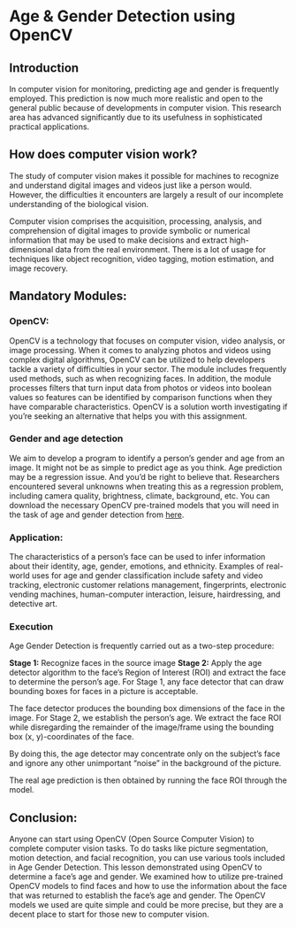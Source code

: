 # **Age & Gender Detection using OpenCV**
## **Introduction**
In computer vision for monitoring, predicting age and gender is frequently employed. This prediction is now much more realistic and open to the general public because of developments in computer vision. This research area has advanced significantly due to its usefulness in sophisticated practical applications.

## **How does computer vision work?**
The study of computer vision makes it possible for machines to recognize and understand digital images and videos just like a person would. However, the difficulties it encounters are largely a result of our incomplete understanding of the biological vision. 

Computer vision comprises the acquisition, processing, analysis, and comprehension of digital images to provide symbolic or numerical information that may be used to make decisions and extract high-dimensional data from the real environment. There is a lot of usage for techniques like object recognition, video tagging, motion estimation, and image recovery.

## **Mandatory Modules:**
### **OpenCV:**
OpenCV is a technology that focuses on computer vision, video analysis, or image processing. When it comes to analyzing photos and videos using complex digital algorithms, OpenCV can be utilized to help developers tackle a variety of difficulties in your sector. The module includes frequently used methods, such as when recognizing faces. In addition, the module processes filters that turn input data from photos or videos into boolean values so features can be identified by comparison functions when they have comparable characteristics. OpenCV is a solution worth investigating if you’re seeking an alternative that helps you with this assignment.


### **Gender and age detection**
We aim to develop a program to identify a person’s gender and age from an image. It might not be as simple to predict age as you think. Age prediction may be a regression issue. And you’d be right to believe that. Researchers encountered several unknowns when treating this as a regression problem, including camera quality, brightness, climate, background, etc.
You can download the necessary OpenCV pre-trained models that you will need in the task of age and gender detection from [here](https://github.com/eveningglow/age-and-gender-classification/tree/master/model).



### **Application:**
The characteristics of a person’s face can be used to infer information about their identity, age, gender, emotions, and ethnicity. Examples of real-world uses for age and gender classification include safety and video tracking, electronic customer relations management, fingerprints, electronic vending machines, human-computer interaction, leisure, hairdressing, and detective art.

### **Execution**
Age Gender Detection is frequently carried out as a two-step procedure:

**Stage 1:** Recognize faces in the source image
**Stage 2:** Apply the age detector algorithm to the face’s Region of Interest (ROI) and extract the face to determine the person’s age.
For Stage 1, any face detector that can draw bounding boxes for faces in a picture is acceptable.

The face detector produces the bounding box dimensions of the face in the image. For Stage 2, we establish the person’s age. We extract the face ROI while disregarding the remainder of the image/frame using the bounding box (x, y)-coordinates of the face.

By doing this, the age detector may concentrate only on the subject’s face and ignore any other unimportant “noise” in the background of the picture.

The real age prediction is then obtained by running the face ROI through the model.
## **Conclusion:**
Anyone can start using OpenCV (Open Source Computer Vision) to complete computer vision tasks. To do tasks like picture segmentation, motion detection, and facial recognition, you can use various tools included in Age Gender Detection. This lesson demonstrated using OpenCV to determine a face’s age and gender. We examined how to utilize pre-trained OpenCV models to find faces and how to use the information about the face that was returned to establish the face’s age and gender. The OpenCV models we used are quite simple and could be more precise, but they are a decent place to start for those new to computer vision. 
